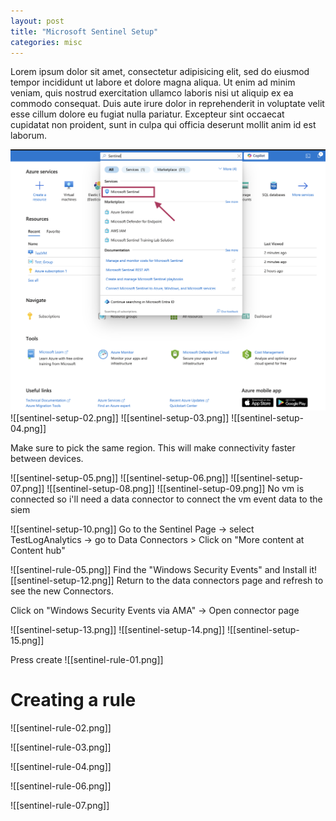 ```yaml
---
layout: post
title: "Microsoft Sentinel Setup"
categories: misc
---
```


Lorem ipsum dolor sit amet, consectetur adipisicing elit, sed do eiusmod tempor incididunt ut labore et dolore magna aliqua. Ut enim ad minim veniam, quis nostrud exercitation ullamco laboris nisi ut aliquip ex ea commodo consequat. Duis aute irure dolor in reprehenderit in voluptate velit esse cillum dolore eu fugiat nulla pariatur. Excepteur sint occaecat cupidatat non proident, sunt in culpa qui officia deserunt mollit anim id est laborum.


![Sentinel 01](/assets/sentinel-setup-01.png)
![[sentinel-setup-02.png]]
![[sentinel-setup-03.png]]
![[sentinel-setup-04.png]]

Make sure to pick the same region. This will make connectivity faster between devices.

![[sentinel-setup-05.png]]
![[sentinel-setup-06.png]]
![[sentinel-setup-07.png]]
![[sentinel-setup-08.png]]
![[sentinel-setup-09.png]]
No vm is connected so i'll need a data connector to connect the vm event data to the siem 



![[sentinel-setup-10.png]]
Go to the Sentinel Page -> select TestLogAnalytics -> go to Data Connectors > Click on "More content at Content hub"

![[sentinel-rule-05.png]]
Find the "Windows Security Events" and Install it![[sentinel-setup-12.png]]
Return to the data connectors page and refresh to see the new Connectors. 

Click on "Windows Security Events via AMA" -> Open connector page

![[sentinel-setup-13.png]]
![[sentinel-setup-14.png]]
![[sentinel-setup-15.png]]

Press create 
![[sentinel-rule-01.png]]
# Creating a rule

![[sentinel-rule-02.png]]

![[sentinel-rule-03.png]]

![[sentinel-rule-04.png]]

![[sentinel-rule-06.png]]

![[sentinel-rule-07.png]]
